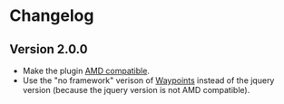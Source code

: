 # Changelog

## Version 2.0.0

* Make the plugin [AMD compatible](https://simonsmith.io/writing-amd-compatible-plugins-for-jquery).
* Use the "no framework" verison of [Waypoints](https://github.com/imakewebthings/waypoints) instead of the jquery version (because the jquery version is not AMD compatible).
